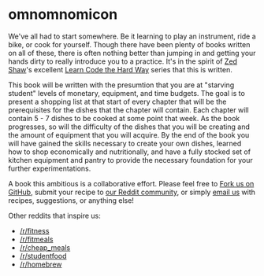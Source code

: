 omnomnomicon
============

We've all had to start somewhere. Be it learning to play an instrument, ride a bike, or cook for yourself. Though there have been plenty of books written on all of these, there is often nothing better than jumping in and getting your hands dirty to really introduce you to a practice. It's in the spirit of [Zed Shaw](http://en.wikipedia.org/wiki/Zed_Shaw)'s excellent [Learn Code the Hard Way](http://learncodethehardway.org/) series that this is written.

This book will be written with the presumtion that you are at "starving student" levels of monetary, equipment, and time budgets. The goal is to present a shopping list at that start of every chapter that will be the prerequisites for the dishes that the chapter will contain. Each chapter will contain 5 - 7 dishes to be cooked at some point that week. As the book progresses, so will the difficulty of the dishes that you will be creating and the amount of equipment that you will acquire. By the end of the book you will have gained the skills necessary to create your own dishes, learned how to shop economically and nutritionally, and have a fully stocked set of kitchen equipment and pantry to provide the necessary foundation for your further experimentations.

A book this ambitious is a collaborative effort. Please feel free to [Fork us on GitHub](https://github.com/LAlephOne/omnomnomicon), submit your recipe to [our Reddit community](http://reddit.com/r/omnomnomicon_book/submit), or simply [email us](mailto:recipes@omnomnomicon.org) with recipes, suggestions, or anything else!

Other reddits that inspire us:
* [/r/fitness](http://reddit.com/r/fitness)
* [/r/fitmeals](http://reddit.com/r/fitmeals)
* [/r/cheap_meals](http://reddit.com/r/cheap_meals)
* [/r/studentfood](http://www.reddit.com/r/studentfood/)
* [/r/homebrew](http://reddit.com/r/homebrew)
